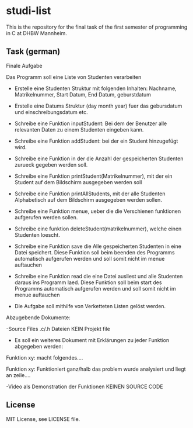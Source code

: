 # studi-list
This is the repository for the final task of the first semester of programming in C at DHBW Mannheim.

## Task (german)
Finale Aufgabe

Das Programm soll eine Liste von Studenten verarbeiten


- Erstelle eine Studenten Struktur mit folgenden Inhalten: Nachname, Matrikelnummer, Start Datum, End Datum, geburstdatum

- Erstelle eine Datums Struktur (day month year) fuer das gebursdatum und einschreibungsdatum etc.

- Schreibe eine Funktion inputStudent: Bei dem der Benutzer alle relevanten Daten zu einem Studenten eingeben kann.

- Schreibe eine Funktion addStudent: bei der ein Student hinzugefügt wird.

- Schreibe eine Funktion in der die Anzahl der gespeicherten Studenten zurueck gegeben werden soll.

- Schreibe eine Funktion printStudent(Matrikelnummer), mit der ein Student auf dem Bildschirm ausgegeben werden soll

- Schreibe eine Funktion printAllStudents, mit der alle Studenten Alphabetisch auf dem Bildschirm ausgegeben werden sollen.

- Schreibe eine Funktion menue, ueber die die Verschienen funktionen aufgerufen werden sollen.

- Schreibe eine funktion deleteStudent(matrikelnummer), welche einen Studenten loescht.

- Schreibe eine Funktion save die Alle gespeicherten Studenten in eine Datei speichert. Diese Funktion soll beim beenden des Programms automatisch aufgerufen werden und soll somit nicht im menue auftauchen

- Schreibe eine Funktion read die eine Datei ausliest und alle Studenten daraus ins Programm laed. Diese Funktion soll beim start des Programms automatisch aufgerufen werden und soll somit nicht im menue auftauchen

- Die Aufgabe soll mithilfe von Verketteten Listen gelöst werden.

Abzugebende Dokumente:


-Source Files .c/.h Dateien KEIN Projekt file


- Es soll ein weiteres Dokument mit Erklärungen zu jeder Funktion abgegeben werden:

Funktion xy: macht folgendes....

Funktion xy: Funktioniert ganz/halb das problem wurde analysiert und liegt an zeile....


-Video als Demonstration der Funktionen KEINEN SOURCE CODE

## License
MIT License, see LICENSE file.
